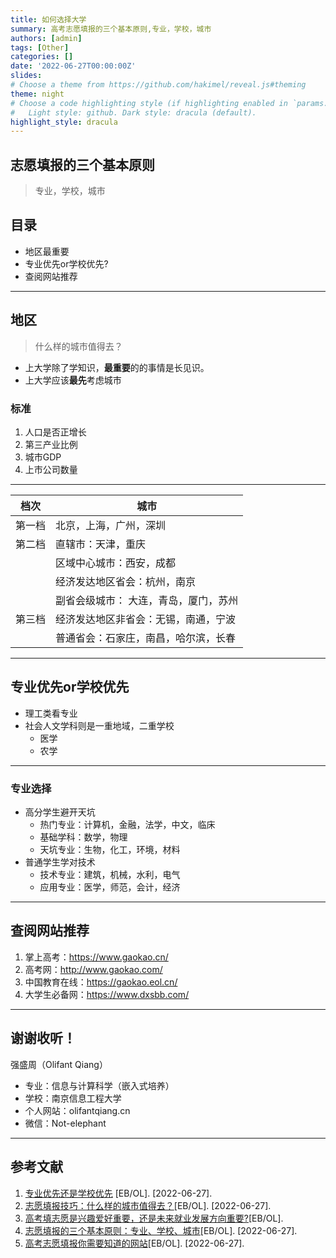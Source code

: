 ```yaml
---
title: 如何选择大学
summary: 高考志愿填报的三个基本原则,专业，学校，城市
authors: [admin]
tags: [Other]
categories: []
date: '2022-06-27T00:00:00Z'
slides:
# Choose a theme from https://github.com/hakimel/reveal.js#theming
theme: night
# Choose a code highlighting style (if highlighting enabled in `params.toml`)
#   Light style: github. Dark style: dracula (default).
highlight_style: dracula
---
```


## 志愿填报的三个基本原则
> 专业，学校，城市
## 目录
- 地区最重要
- 专业优先or学校优先?
- 查阅网站推荐

---
## 地区
> 什么样的城市值得去？
- 上大学除了学知识，**最重要**的的事情是长见识。
- 上大学应该**最先**考虑城市

### 标准
1. 人口是否正增长
2.  第三产业比例
3. 城市GDP
4. 上市公司数量

---


| 档次   | 城市                                  |
| ------ | ------------------------------------- |
| 第一档 | 北京，上海，广州，深圳                |
| 第二档 | 直辖市：天津，重庆                    |
|        | 区域中心城市：西安，成都              |
|        | 经济发达地区省会：杭州，南京      |
|        | 副省会级城市： 大连，青岛，厦门，苏州 |
| 第三档 | 经济发达地区非省会：无锡，南通，宁波  |
|        | 普通省会：石家庄，南昌，哈尔滨，长春  |

---

## 专业优先or学校优先
- 理工类看专业
- 社会人文学科则是一重地域，二重学校
  - 医学
  - 农学

---
### 专业选择
- 高分学生避开天坑
  - 热门专业：计算机，金融，法学，中文，临床
  - 基础学科：数学，物理
  - 天坑专业：生物，化工，环境，材料
- 普通学生学对技术
  - 技术专业：建筑，机械，水利，电气
  - 应用专业：医学，师范，会计，经济

---
## 查阅网站推荐
1. 掌上高考：https://www.gaokao.cn/
2. 高考网：http://www.gaokao.com/
3. 中国教育在线：https://gaokao.eol.cn/
4. 大学生必备网：https://www.dxsbb.com/

---
## 谢谢收听！

强盛周（Olifant Qiang）
- 专业：信息与计算科学（嵌入式培养）
- 学校：南京信息工程大学
- 个人网站：olifantqiang.cn
- 微信：Not-elephant

---
## 参考文献
1. [专业优先还是学校优先](https://www.zhihu.com/search?type=content&q=%E4%B8%93%E4%B8%9A%E4%BC%98%E5%85%88%E8%BF%98%E6%98%AF%E5%AD%A6%E6%A0%A1%E4%BC%98%E5%85%88) [EB/OL]. [2022-06-27].
2. [志愿填报技巧：什么样的城市值得去？](https://www.zhihu.com/market/paid_column/1512147784299491328/section/1514655630158032896)[EB/OL]. [2022-06-27].
3. [高考填志愿是兴趣爱好重要，还是未来就业发展方向重要?](https://www.zhihu.com/question/331106923/answer/2538818937)[EB/OL].
4. [志愿填报的三个基本原则：专业、学校、城市](https://www.zhihu.com/market/paid_column/1508468762877992960/section/1510195613710528512?entry=qa)[EB/OL]. [2022-06-27].
5. [高考志愿填报你需要知道的网站](https://zhuanlan.zhihu.com/p/380817566)[EB/OL]. [2022-06-27].

